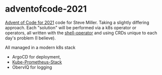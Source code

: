 # adventofcode-2021

[Advent of Code for 2021](https://adventofcode.com/2021/about) code for Steve Miller.
Taking a slightly differing approach.  Each "solution" will be performed via a k8s 
operator or operators, all written with the [shell-operator](https://github.com/flant/shell-operator) 
and using CRDs unique to each day's problem (I believe).  

All managed in a modern k8s stack 

- ArgoCD for deployment, 
- [Kube-Prometheus-Stack](https://github.com/prometheus-community/helm-charts/tree/main/charts/kube-prometheus-stack)
- ObervIQ for logging




